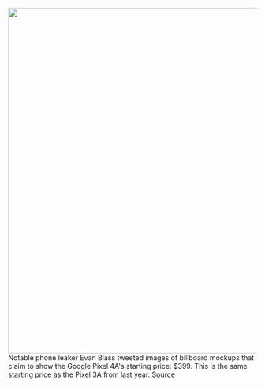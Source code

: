 <img src='https://cdn.vox-cdn.com/thumbor/jN1kLgwbbi5wtjNfwR4D8eJ_AYI=/0x0:1000x1716/1200x800/filters:focal(356x1350:516x1510)/cdn.vox-cdn.com/uploads/chorus_image/image/66481863/image__1_.0.png' width='700px' /><br/>
Notable phone leaker Evan Blass tweeted images of billboard mockups that claim to show the Google Pixel 4A's starting price: $399. This is the same starting price as the Pixel 3A from last year.
<a href='https://www.theverge.com/2020/3/11/21174653/google-pixel-4a-leak-price-billboard-photo-blass'> Source <a/>